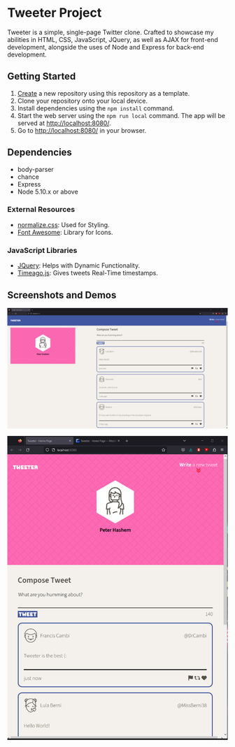 # Tweeter Project

Tweeter is a simple, single-page Twitter clone. Crafted to showcase my abilities in HTML, CSS, JavaScript, JQuery, as well as AJAX for front-end development, alongside the uses of Node and Express for back-end development.

## Getting Started

1. [Create](https://docs.github.com/en/repositories/creating-and-managing-repositories/creating-a-repository-from-a-template) a new repository using this repository as a template.
2. Clone your repository onto your local device.
3. Install dependencies using the `npm install` command.
4. Start the web server using the `npm run local` command. The app will be served at <http://localhost:8080/>.
5. Go to <http://localhost:8080/> in your browser.

## Dependencies

- body-parser
- chance
- Express
- Node 5.10.x or above

### External Resources

- [normalize.css](https://cdnjs.cloudflare.com/ajax/libs/normalize/8.0.1/normalize.min.css): Used for Styling.
- [Font Awesome](https://cdnjs.cloudflare.com/ajax/libs/font-awesome/6.4.2/css/all.min.css): Library for Icons.

### JavaScript Libraries

- [JQuery](https://ajax.googleapis.com/ajax/libs/jquery/3.4.1/jquery.min.js): Helps with Dynamic Functionality.
- [Timeago.js](https://cdnjs.cloudflare.com/ajax/libs/timeago.js/4.0.2/timeago.min.js): Gives tweets Real-Time timestamps.

## Screenshots and Demos

!["Desktop View"](https://github.com/TheOriginalArab/tweeter/blob/master/Docs/Desktop%20Version.png)

!["Mobile View"](https://github.com/TheOriginalArab/tweeter/blob/master/Docs/Mobile%20Size%20Version.png)
